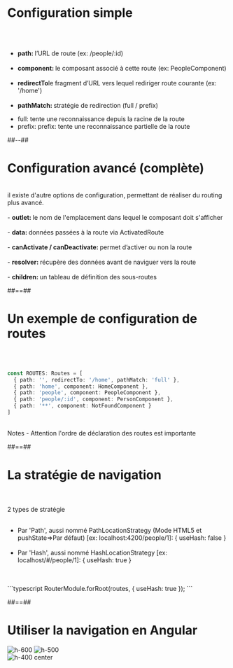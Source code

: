 <!-- .slide: class="sfeir-basic-slide" -->
# Configuration simple
<br><br>
- <strong>path: </strong>l’URL de route (ex: /people/:id)<br><br>
- <strong>component: </strong>le composant associé à cette route (ex: PeopleComponent)<br><br>
- <strong>redirectTo</strong>le fragment d’URL vers lequel rediriger route courante (ex: '/home')<br><br>
- <strong>pathMatch: </strong>stratégie de redirection (full / prefix)
<ul>
    <li>full: tente une reconnaissance depuis la racine de la route</li>
    <li>prefix: prefix: tente une reconnaissance partielle de la route</li>
</ul>

##--##

<!-- .slide: class="sfeir-basic-slide" -->
# Configuration avancé (complète)
<br>
il existe d'autre options de configuration, permettant de réaliser du routing plus avancé.<br><br>
- <strong>outlet: </strong>le nom de l'emplacement dans lequel le composant doit s'afficher<br><br>
- <strong>data: </strong>données passées à la route via ActivatedRoute<br><br>
- <strong>canActivate / canDeactivate: </strong>permet d’activer ou non la route<br><br>
- <strong>resolver: </strong>récupère des données avant de naviguer vers la route<br><br>
- <strong>children: </strong>un tableau de définition des sous-routes

##==##

<!-- .slide: class="sfeir-basic-slide with-code" -->
# Un exemple de configuration de routes
<br><br>
```typescript
const ROUTES: Routes = [
  { path: '', redirectTo: '/home', pathMatch: 'full' },
  { path: 'home', component: HomeComponent },
  { path: 'people', component: PeopleComponent },
  { path: 'people/:id', component: PersonComponent },
  { path: '**', component: NotFoundComponent }
]
```
<!-- .element: class="big-code" -->
<br>
Notes
- Attention l'ordre de déclaration des routes est importante

##==##

<!-- .slide: class="sfeir-basic-slide with-code" -->
# La stratégie de navigation
<br><br>
2 types de stratégie<br><br>
<ul>
    <li>Par 'Path', aussi nommé PathLocationStrategy (Mode HTML5 et pushState=>Par défaut) [ex: localhost:4200/people/1]: { useHash: false }</li><br>
    <li>Par 'Hash', aussi nommé HashLocationStrategy [ex: localhost/#/people/1]: { useHash: true }</li>
</ul>
<br><br>
```typescript
RouterModule.forRoot(routes, { useHash: true });
```
<!-- .element: class="big-code" -->

##==##

<!-- .slide: class="sfeir-basic-slide" -->
# Utiliser la navigation en Angular
<div class="flex-row">
    <img alt="h-600" src="assets/images/school/navigation/navigation_routing_module.png" />
    <img alt="h-500" src="assets/images/school/navigation/navigation_root_module.png" />
</div>
<img alt="h-400 center" src="assets/images/school/navigation/navigation_router_outlet.png" />

